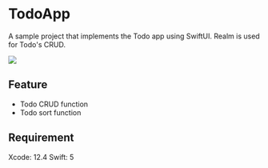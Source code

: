 # TodoApp
A sample project that implements the Todo app using SwiftUI.
Realm is used for Todo's CRUD.

![](https://raw.github.com/wiki/TsurumotoKentarou/ios-todoapp-swiftui-realm/images/video.gif)

## Feature
* Todo CRUD function
* Todo sort function

## Requirement
Xcode: 12.4
Swift: 5
